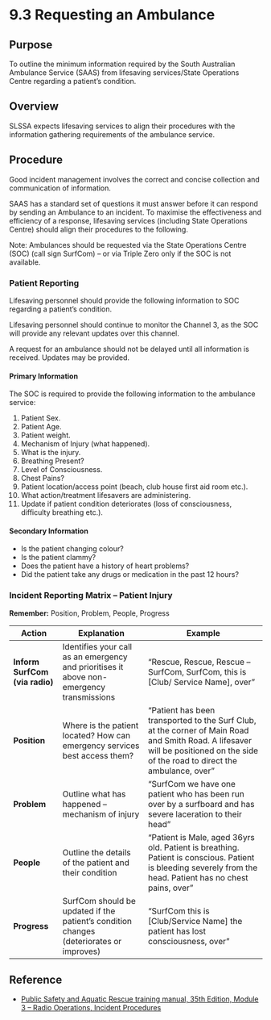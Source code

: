 # 9.3 Requesting an Ambulance

## Purpose

To outline the minimum information required by the South Australian Ambulance Service (SAAS) from lifesaving services/State Operations Centre regarding a patient’s condition.

## Overview

SLSSA expects lifesaving services to align their procedures with the information gathering requirements of the ambulance service.

## Procedure

Good incident management involves the correct and concise collection and communication of information.

SAAS has a standard set of questions it must answer before it can respond by sending an Ambulance to an incident. To maximise the effectiveness and efficiency of a response, lifesaving services (including State Operations Centre) should align their procedures to the following.

Note: Ambulances should be requested via the State Operations Centre (SOC) (call sign SurfCom) – or via Triple Zero only if the SOC is not available.

### Patient Reporting

Lifesaving personnel should provide the following information to SOC regarding a patient’s condition.

Lifesaving personnel should continue to monitor the Channel 3, as the SOC will provide any relevant updates over this channel.

A request for an ambulance should not be delayed until all information is received. Updates may be provided.

#### Primary Information

The SOC is required to provide the following information to the ambulance service:

1. Patient Sex.
2. Patient Age.
3. Patient weight.
4. Mechanism of Injury (what happened).
5. What is the injury.
6. Breathing Present?
7. Level of Consciousness.
8. Chest Pains?
9. Patient location/access point (beach, club house first aid room etc.).
10. What action/treatment lifesavers are administering.
11. Update if patient condition deteriorates (loss of consciousness, difficulty breathing etc.).

#### Secondary Information

- Is the patient changing colour?
- Is the patient clammy?
- Does the patient have a history of heart problems?
- Did the patient take any drugs or medication in the past 12 hours?

### Incident Reporting Matrix – Patient Injury

**Remember:** Position, Problem, People, Progress

| **Action** | Explanation | Example |
| --- | --- | --- |
| **Inform SurfCom (via radio)** | Identifies your call as an emergency and prioritises it above non-emergency transmissions | “Rescue, Rescue, Rescue – SurfCom, SurfCom, this is \[Club/ Service Name\], over” |
| **Position** | Where is the patient located? How can emergency services best access them? | “Patient has been transported to the Surf Club, at the corner of Main Road and Smith Road. A lifesaver will be positioned on the side of the road to direct the ambulance, over” |
| **Problem** | Outline what has happened – mechanism of injury | “SurfCom we have one patient who has been run over by a surfboard and has severe laceration to their head” |
| **People** | Outline the details of the patient and their condition | “Patient is Male, aged 36yrs old. Patient is breathing. Patient is conscious. Patient is bleeding severely from the head. Patient has no chest pains, over” |
| **Progress** | SurfCom should be updated if the patient’s condition changes (deteriorates or improves) | “SurfCom this is \[Club/Service Name\] the patient has lost consciousness, over” |

## Reference

- [Public Safety and Aquatic Rescue training manual, 35th Edition, Module 3 – Radio Operations, Incident Procedures](https://members.sls.com.au/members/document_library/1/media/8571)
